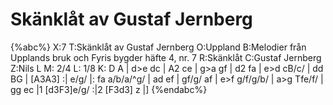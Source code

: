 # Skänklåt av Gustaf Jernberg

{%abc%}
X:7
T:Skänklåt av Gustaf Jernberg
O:Uppland
B:Melodier från Upplands bruk och Fyris bygder häfte 4, nr. 7
R:Skänklåt
C:Gustaf Jernberg
Z:Nils L
M: 2/4
L: 1/8
K: D
A | d>e dc | A2 ce | g>a gf | d2 fa | e>d cB/c/ | dd BG | [A3A3] :|
e/g/ |: fa a/b/a/^g/ | ad ef | gf/g/ af | e>f g/f/g/b/ | a>g Tfe/f/ | gg ec |1 [d3F3]e/g/ :|2 [F3d3] z |]
{%endabc%}
